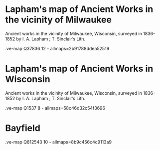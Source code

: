 # Lapham's map of Ancient Works in the vicinity of Milwaukee

Ancient works in the vicinity of Milwaukee, Wisconsin, surveyed in 1836-1852 by I. A. Lapham ; T. Sinclair’s Lith.

.ve-map Q37836 12
    - allmaps=2b91788ddea52519
    
    
# Lapham's map of Ancient Works in Wisconsin

Ancient works in the vicinity of Milwaukee, Wisconsin, surveyed in 1836-1852 by I. A. Lapham ; T. Sinclair’s Lith.

.ve-map Q1537 8
    - allmaps=58c46d32c54f3696
    
    
# Bayfield

.ve-map Q812543 10
    - allmaps=8b9c456c4c9113a9
